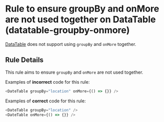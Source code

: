# Rule to ensure groupBy and onMore are not used together on DataTable (datatable-groupby-onmore)

[DataTable](https://v2.grommet.io/datatable) does not support using `groupBy` and `onMore` together.

## Rule Details

This rule aims to ensure `groupBy` and `onMore` are not used together.

Examples of **incorrect** code for this rule:

```js
<DateTable groupBy="location" onMore={() => {}} />
```

Examples of **correct** code for this rule:

```js
<DateTable groupBy="location" />
<DateTable onMore={() => {}} />
```
